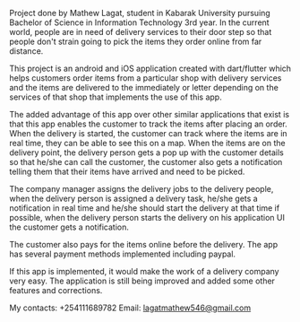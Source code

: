 Project done by Mathew Lagat, student in Kabarak University pursuing Bachelor 
of Science in Information Technology 3rd year.
In the current world, people are in need of delivery services to 
their door step so that people don't strain going to 
pick the items they order online from far distance. 

This project is an android and iOS application created with dart/flutter which helps
customers order items from a particular shop with delivery services and the items
are delivered to the immediately or letter 
depending on the services of that shop that implements the use of this app.

The added advantage of this app over other similar applications that exist is that this app 
enables the customer to track the items after placing an order. When the delivery is started, 
the customer 
can track where the items are in real time, they can be able to see this on a map. When the items
are on the delivery point, the delivery person gets a pop up with the customer details so that he/she can
call the customer, the customer also gets a notification telling them that their items have arrived and 
need to be picked.

The company manager assigns the delivery jobs to the delivery people, when the delivery person is assigned a
delivery task, he/she gets a notification in real time and he/she should start the delivery at that 
time if possible, 
when the delivery person starts the delivery on his application UI the customer gets a notification.

The customer also pays for the items online before the delivery. The app has several payment methods 
implemented including
paypal.

If this app is implemented, it would make the work of a delivery company very easy. 
The application is still being improved and added some other features and corrections.

My contacts: +254111689782
Email: lagatmathew546@gmail.com

